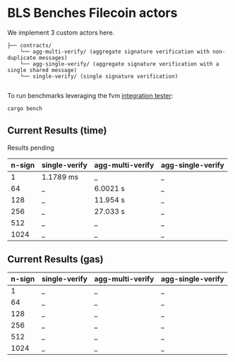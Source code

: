 # BLS Benches Filecoin actors

We implement 3 custom actors here. 

```
├── contracts/ 
    └── agg-multi-verify/ (aggregate signature verification with non-duplicate messages)
    └── agg-single-verify/ (aggregate signature verification with a single shared message)
    └── single-verify/ (single signature verification)
   
```


To run benchmarks leveraging the fvm [integration tester](https://github.com/filecoin-project/ref-fvm/tree/master/testing/integration):
```bash
cargo bench
```


## Current Results (time)

Results pending

| n-sign |  single-verify | agg-multi-verify | agg-single-verify |
| -----  | ----------- |  ----------- | ----------- |
| 1      | 1.1789 ms   |  _           | _           |
| 64     | _           |  6.0021 s    | _           |
| 128    | _           |  11.954 s    | _           |
| 256    | _           |  27.033 s    | _           |
| 512    | _           |  _           | _           |
| 1024   | _           |  _           | _           |


## Current Results (gas)

| n-sign |  single-verify | agg-multi-verify | agg-single-verify |
| -----  | ----------- |  ----------- | ----------- |
| 1      | _           |  _           | _           |
| 64     | _           |  _           | _           |
| 128    | _           |  _           | _           |
| 256    | _           |  _           | _           |
| 512    | _           |  _           | _           |
| 1024   | _           |  _           | _           |